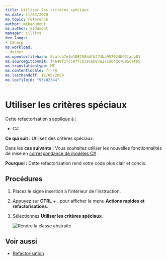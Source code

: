 ```yaml
---
title: Utiliser les critères spéciaux
ms.date: 11/03/2020
ms.topic: reference
author: mikadumont
ms.author: midumont
manager: jillfra
dev_langs:
- CSharp
ms.workload:
- dotnet
ms.openlocfilehash: 8cafcb7e4e108258ddfb274ba957024b92fadb01
ms.sourcegitcommit: f4b49f1fc50ffcb39c6b87e2716b4dc7085c7fb5
ms.translationtype: MT
ms.contentlocale: fr-FR
ms.lasthandoff: 11/05/2020
ms.locfileid: "93402344"
---
```

# <a name="use-pattern-matching"></a>Utiliser les critères spéciaux

Cette refactorisation s’applique à :

- C#

**Ce qui suit :** Utilisez des critères spéciaux.

Dans les **cas suivants :** Vous souhaitez utiliser les nouvelles fonctionnalités de mise en [correspondance de modèles C#](https://docs.microsoft.com/dotnet/csharp/whats-new/csharp-9#pattern-matching-enhancements) .

**Pourquoi :** Cette refactorisation rend votre code plus clair et concis.

## <a name="how-to"></a>Procédures

1. Placez le signe insertion à l’intérieur de l’instruction.

2. Appuyez sur **CTRL** + **.** pour afficher le menu **Actions rapides et refactorisations**.

3. Sélectionnez **Utiliser les critères spéciaux**.

    ![Rendre la classe abstraite](media/use-pattern-matching-not-syntax.png)

## <a name="see-also"></a>Voir aussi

- [Refactorisation](../refactoring-in-visual-studio.md)
